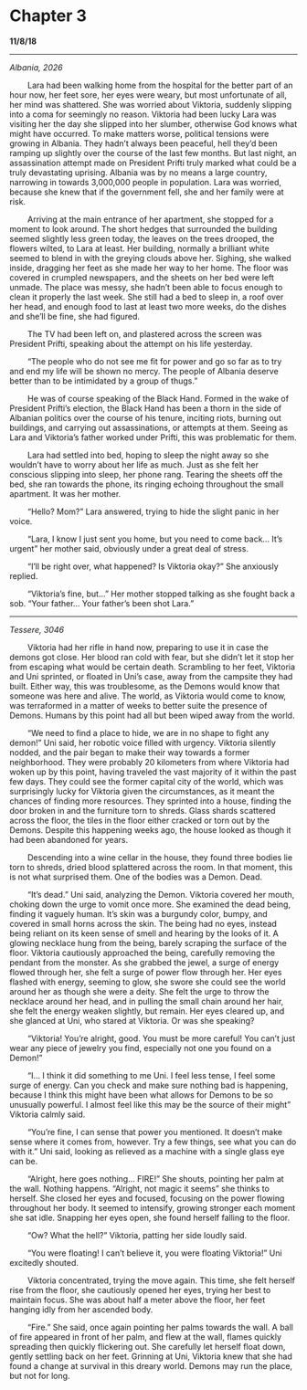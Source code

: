 

# Chapter 3

**11/8/18**

---
*Albania, 2026*

&nbsp;&nbsp;&nbsp;&nbsp;&nbsp;&nbsp;&nbsp;&nbsp;Lara had been walking home from the hospital for the better part of an hour now, her feet sore, her eyes were weary, but most unfortunate of all, her mind was shattered. She was worried about Viktoria, suddenly slipping into a coma for seemingly no reason. Viktoria had been lucky Lara was visiting her the day she slipped into her slumber, otherwise God knows what might have occurred. To make matters worse, political tensions were growing in Albania. They hadn’t always been peaceful, hell they’d been ramping up slightly over the course of the last few months. But last night, an assassination attempt made on President Prifti truly marked what could be a truly devastating uprising. Albania was by no means a large country, narrowing in towards 3,000,000 people in population. Lara was worried, because she knew that if the government fell, she and her family were at risk.

&nbsp;&nbsp;&nbsp;&nbsp;&nbsp;&nbsp;&nbsp;&nbsp;Arriving at the main entrance of her apartment, she stopped for a moment to look around. The short hedges that surrounded the building seemed slightly less green today, the leaves on the trees drooped, the flowers wilted, to Lara at least. Her building, normally a brilliant white seemed to blend in with the greying clouds above her. Sighing, she walked inside, dragging her feet as she made her way to her home. The floor was covered in crumpled newspapers, and the sheets on her bed were left unmade. The place was messy, she hadn’t been able to focus enough to clean it properly the last week. She still had a bed to sleep in, a roof over her head, and enough food to last at least two more weeks, do the dishes and she’ll be fine, she had figured.

&nbsp;&nbsp;&nbsp;&nbsp;&nbsp;&nbsp;&nbsp;&nbsp;The TV had been left on, and plastered across the screen was President Prifti, speaking about the attempt on his life yesterday.

&nbsp;&nbsp;&nbsp;&nbsp;&nbsp;&nbsp;&nbsp;&nbsp;“The people who do not see me fit for power and go so far as to try and end my life will be shown no mercy. The people of Albania deserve better than to be intimidated by a group of thugs.”

&nbsp;&nbsp;&nbsp;&nbsp;&nbsp;&nbsp;&nbsp;&nbsp;He was of course speaking of the Black Hand. Formed in the wake of President Prifti’s election, the Black Hand has been a thorn in the side of Albanian politics over the course of his tenure, inciting riots, burning out buildings, and carrying out assassinations, or attempts at them. Seeing as Lara and Viktoria’s father worked under Prifti, this was problematic for them.

&nbsp;&nbsp;&nbsp;&nbsp;&nbsp;&nbsp;&nbsp;&nbsp;Lara had settled into bed, hoping to sleep the night away so she wouldn’t have to worry about her life as much. Just as she felt her conscious slipping into sleep, her phone rang. Tearing the sheets off the bed, she ran towards the phone, its ringing echoing throughout the small apartment. It was her mother.

&nbsp;&nbsp;&nbsp;&nbsp;&nbsp;&nbsp;&nbsp;&nbsp;“Hello? Mom?” Lara answered, trying to hide the slight panic in her voice.

&nbsp;&nbsp;&nbsp;&nbsp;&nbsp;&nbsp;&nbsp;&nbsp;“Lara, I know I just sent you home, but you need to come back… It’s urgent” her mother said, obviously under a great deal of stress.

&nbsp;&nbsp;&nbsp;&nbsp;&nbsp;&nbsp;&nbsp;&nbsp;“I’ll be right over, what happened? Is Viktoria okay?” She anxiously replied.

&nbsp;&nbsp;&nbsp;&nbsp;&nbsp;&nbsp;&nbsp;&nbsp;“Viktoria’s fine, but…” Her mother stopped talking as she fought back a sob. “Your father… Your father’s been shot Lara.”

-----

*Tessere, 3046*

&nbsp;&nbsp;&nbsp;&nbsp;&nbsp;&nbsp;&nbsp;&nbsp;Viktoria had her rifle in hand now, preparing to use it in case the demons got close. Her blood ran cold with fear, but she didn’t let it stop her from escaping what would be certain death. Scrambling to her feet, Viktoria and Uni sprinted, or floated in Uni’s case, away from the campsite they had built. Either way, this was troublesome, as the Demons would know that someone was here and alive. The world, as Viktoria would come to know, was terraformed in a matter of weeks to better suite the presence of Demons. Humans by this point had all but been wiped away from the world.

&nbsp;&nbsp;&nbsp;&nbsp;&nbsp;&nbsp;&nbsp;&nbsp;“We need to find a place to hide, we are in no shape to fight any demon!” Uni said, her robotic voice filled with urgency. Viktoria silently nodded, and the pair began to make their way towards a former neighborhood. They were probably 20 kilometers from where Viktoria had woken up by this point, having traveled the vast majority of it within the past few days. They could see the former capital city of the world, which was surprisingly lucky for Viktoria given the circumstances, as it meant the chances of finding more resources. They sprinted into a house, finding the door broken in and the furniture torn to shreds. Glass shards scattered across the floor, the tiles in the floor either cracked or torn out by the Demons. Despite this happening weeks ago, the house looked as though it had been abandoned for years.

&nbsp;&nbsp;&nbsp;&nbsp;&nbsp;&nbsp;&nbsp;&nbsp;Descending into a wine cellar in the house, they found three bodies lie torn to shreds, dried blood splattered across the room. In that moment, this is not what surprised them. One of the bodies was a Demon. Dead.

&nbsp;&nbsp;&nbsp;&nbsp;&nbsp;&nbsp;&nbsp;&nbsp;“It’s dead.” Uni said, analyzing the Demon. Viktoria covered her mouth, choking down the urge to vomit once more. She examined the dead being, finding it vaguely human. It’s skin was a burgundy color, bumpy, and covered in small horns across the skin. The being had no eyes, instead being reliant on its keen sense of smell and hearing by the looks of it. A glowing necklace hung from the being, barely scraping the surface of the floor. Viktoria cautiously approached the being, carefully removing the pendant from the monster. As she grabbed the jewel, a surge of energy flowed through her, she felt a surge of power flow through her. Her eyes flashed with energy, seeming to glow, she swore she could see the world around her as though she were a deity. She felt the urge to throw the necklace around her head, and in pulling the small chain around her hair, she felt the energy weaken slightly, but remain. Her eyes cleared up, and she glanced at Uni, who stared at Viktoria. Or was she speaking?

&nbsp;&nbsp;&nbsp;&nbsp;&nbsp;&nbsp;&nbsp;&nbsp;“Viktoria! You’re alright, good. You must be more careful! You can’t just wear any piece of jewelry you find, especially not one you found on a Demon!”

&nbsp;&nbsp;&nbsp;&nbsp;&nbsp;&nbsp;&nbsp;&nbsp;“I... I think it did something to me Uni. I feel less tense, I feel some surge of energy. Can you check and make sure nothing bad is happening, because I think this might have been what allows for Demons to be so unusually powerful. I almost feel like this may be the source of their might” Viktoria calmly said.

&nbsp;&nbsp;&nbsp;&nbsp;&nbsp;&nbsp;&nbsp;&nbsp;“You’re fine, I can sense that power you mentioned. It doesn’t make sense where it comes from, however. Try a few things, see what you can do with it.” Uni said, looking as relieved as a machine with a single glass eye can be.

&nbsp;&nbsp;&nbsp;&nbsp;&nbsp;&nbsp;&nbsp;&nbsp;“Alright, here goes nothing… FIRE!” She shouts, pointing her palm at the wall. Nothing happens. “Alright, not magic it seems” she thinks to herself. She closed her eyes and focused, focusing on the power flowing throughout her body. It seemed to intensify, growing stronger each moment she sat idle. Snapping her eyes open, she found herself falling to the floor.

&nbsp;&nbsp;&nbsp;&nbsp;&nbsp;&nbsp;&nbsp;&nbsp;“Ow? What the hell?” Viktoria, patting her side loudly said.

&nbsp;&nbsp;&nbsp;&nbsp;&nbsp;&nbsp;&nbsp;&nbsp;“You were floating! I can’t believe it, you were floating Viktoria!” Uni excitedly shouted.

&nbsp;&nbsp;&nbsp;&nbsp;&nbsp;&nbsp;&nbsp;&nbsp;Viktoria concentrated, trying the move again. This time, she felt herself rise from the floor, she cautiously opened her eyes, trying her best to maintain focus. She was about half a meter above the floor, her feet hanging idly from her ascended body.

&nbsp;&nbsp;&nbsp;&nbsp;&nbsp;&nbsp;&nbsp;&nbsp;“Fire.” She said, once again pointing her palms towards the wall. A ball of fire appeared in front of her palm, and flew at the wall, flames quickly spreading then quickly flickering out. She carefully let herself float down, gently settling back on her feet. Grinning at Uni, Viktoria knew that she had found a change at survival in this dreary world. Demons may run the place, but not for long.
